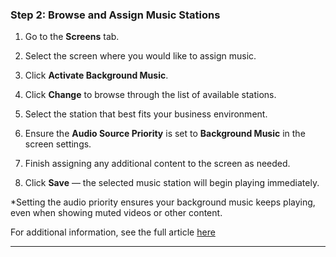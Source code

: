 ### **Step 2: Browse and Assign Music Stations**

  1. Go to the **Screens** tab.  

  2. Select the screen where you would like to assign music.  
  

  3. Click **Activate Background Music**.



  
  


  4. Click **Change** to browse through the list of available stations.





  
  


  5. Select the station that best fits your business environment.



  
  


  6. Ensure the **Audio Source Priority** is set to **Background Music** in the screen settings.



  
  


  7. Finish assigning any additional content to the screen as needed.  
  

  8. Click **Save** — the selected music station will begin playing immediately.  
  




*Setting the audio priority ensures your background music keeps playing, even when showing muted videos or other content.

For additional information, see the full article [here](https://support.optisigns.com/hc/en-us/articles/40671590645651)

---
